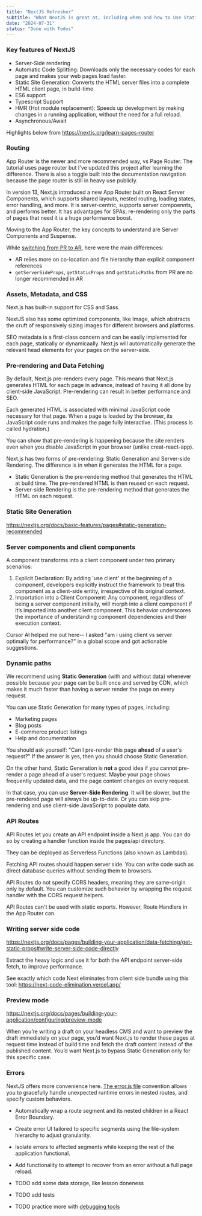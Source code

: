 ```yaml
---
title: "NextJS Refresher"
subtitle: "What NextJS is great at, including when and how to Use Static Generation v.s. Server-side Rendering"
date: "2024-07-31"
status: "Done with Todos"
---
```


### Key features of NextJS

- Server-Side rendering
- Automatic Code Splitting: Downloads only the necessary codes for each page and makes your web pages load faster.
- Static Site Generation: Converts the HTML server files into a complete HTML client page, in build-time
- ES6 support
- Typescript Support
- HMR (Hot module replacement): Speeds up development by making changes in a running application, without the need for a full reload.
- Asynchronous/Await

Highlights below from https://nextjs.org/learn-pages-router

### Routing

App Router is the newer and more recommended way, vs Page Router. The tutorial uses page router but I've updated this project after learning the difference. There is also a toggle built into the documentation navigation because the page router is still in heavy use publicly.

In version 13, Next.js introduced a new App Router built on React Server Components, which supports shared layouts, nested routing, loading states, error handling, and more. It is server-centric, supports server compoennts, and performs better. It has advantages for SPAs; re-rendering only the parts of pages that need it is a huge performance boost.

Moving to the App Router, the key concepts to understand are Server Components and Suspense.

While [switching from PR to AR](https://nextjs.org/docs/pages/building-your-application/upgrading/app-router-migration), here were the main differences:

- AR relies more on co-location and file hierarchy than explicit component references
- `getServerSideProps`, `getStaticProps` and `getStaticPaths` from PR are no longer recommended in AR

### Assets, Metadata, and CSS

Next.js has built-in support for CSS and Sass.

NextJS also has some optimized components, like Image, which abstracts the cruft of responsively sizing images for different browsers and platforms.

SEO metadata is a first-class concern and can be easily implemented for each page, statically or dynamicaally. Next.js will automatically generate the relevant head elements for your pages on the server-side.

### Pre-rendering and Data Fetching

By default, Next.js pre-renders every page. This means that Next.js generates HTML for each page in advance, instead of having it all done by client-side JavaScript. Pre-rendering can result in better performance and SEO.

Each generated HTML is associated with minimal JavaScript code necessary for that page. When a page is loaded by the browser, its JavaScript code runs and makes the page fully interactive. (This process is called hydration.)

You can show that pre-rendering is happening because the site renders even when you disable JavaScript in your browser (unlike creat-react-app).

Next.js has two forms of pre-rendering: Static Generation and Server-side Rendering. The difference is in when it generates the HTML for a page.

- Static Generation is the pre-rendering method that generates the HTML at build time. The pre-rendered HTML is then reused on each request.
- Server-side Rendering is the pre-rendering method that generates the HTML on each request.

### Static Site Generation

https://nextjs.org/docs/basic-features/pages#static-generation-recommended

### Server components and client components

A component transforms into a client component under two primary scenarios:

1. Explicit Declaration: By adding 'use client' at the beginning of a component, developers explicitly instruct the framework to treat this component as a client-side entity, irrespective of its original context.
2. Importation into a Client Component: Any component, regardless of being a server component initially, will morph into a client component if it’s imported into another client component. This behavior underscores the importance of understanding component dependencies and their execution context.

Cursor AI helped me out here-- I asked "am i using client vs server optimally for performance?" in a global scope and got actionable suggestions.

### Dynamic paths

We recommend using **Static Generation** (with and without data) whenever possible because your page can be built once and served by CDN, which makes it much faster than having a server render the page on every request.

You can use Static Generation for many types of pages, including:

- Marketing pages
- Blog posts
- E-commerce product listings
- Help and documentation

You should ask yourself: "Can I pre-render this page **ahead** of a user's request?" If the answer is yes, then you should choose Static Generation.

On the other hand, Static Generation is **not** a good idea if you cannot pre-render a page ahead of a user's request. Maybe your page shows frequently updated data, and the page content changes on every request.

In that case, you can use **Server-Side Rendering**. It will be slower, but the pre-rendered page will always be up-to-date. Or you can skip pre-rendering and use client-side JavaScript to populate data.

### API Routes

API Routes let you create an API endpoint inside a Next.js app. You can do so by creating a handler function inside the pages/api directory.

They can be deployed as Serverless Functions (also known as Lambdas).

Fetching API routes should happen server side. You can write code such as direct database queries without sending them to browsers.

API Routes do not specify CORS headers, meaning they are same-origin only by default. You can customize such behavior by wrapping the request handler with the CORS request helpers.

API Routes can't be used with static exports. However, Route Handlers in the App Router can.

### Writing server side code

https://nextjs.org/docs/pages/building-your-application/data-fetching/get-static-props#write-server-side-code-directly

Extract the heavy logic and use it for both the API endpoint server-side fetch, to improve performance.

See exactly which code Next eliminates from client side bundle using this tool: https://next-code-elimination.vercel.app/

### Preview mode

https://nextjs.org/docs/pages/building-your-application/configuring/preview-mode

When you’re writing a draft on your headless CMS and want to preview the draft immediately on your page, you’d want Next.js to render these pages at request time instead of build time and fetch the draft content instead of the published content. You’d want Next.js to bypass Static Generation only for this specific case.

### Errors

NextJS offers more convenience here. [The error.js file](https://nextjs.org/docs/app/building-your-application/routing/error-handling) convention allows you to gracefully handle unexpected runtime errors in nested routes, and specify custom behaviors.

- Automatically wrap a route segment and its nested children in a React Error Boundary.
- Create error UI tailored to specific segments using the file-system hierarchy to adjust granularity.
- Isolate errors to affected segments while keeping the rest of the application functional.
- Add functionality to attempt to recover from an error without a full page reload.

- TODO add some data storage, like lesson doneness
- TODO add tests
- TODO practice more with [debugging tools](https://nextjs.org/docs/pages/building-your-application/configuring/debugging)
